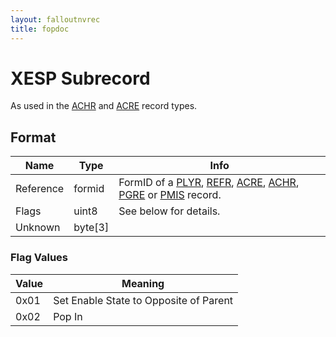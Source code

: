 ```yaml
---
layout: falloutnvrec
title: fopdoc
---
```

XESP Subrecord
==========

As used in the [ACHR](../ACHR.md) and [ACRE](../ACRE.md) record types.

## Format

Name | Type | Info
-----|------|-----
Reference | formid | FormID of a [PLYR](../PLYR.md), [REFR](../REFR.md), [ACRE](../ACRE.md), [ACHR](../ACHR.md), [PGRE](../PGRE.md) or [PMIS](../PMIS.md) record.
Flags | uint8 | See below for details.
Unknown | byte[3] |

### Flag Values

Value | Meaning
------|--------
0x01 | Set Enable State to Opposite of Parent
0x02 | Pop In
